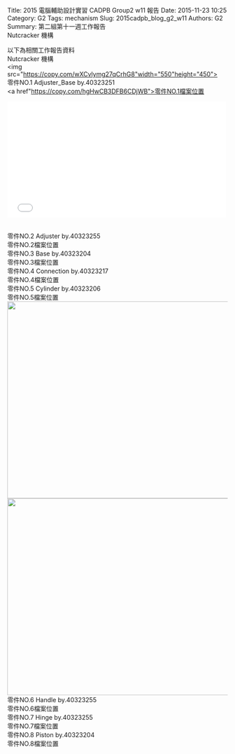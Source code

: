 Title: 2015 電腦輔助設計實習 CADPB Group2 w11 報告
Date: 2015-11-23 10:25
Category: G2
Tags: mechanism
Slug: 2015cadpb_blog_g2_w11
Authors: G2
Summary: 第二組第十一週工作報告<br />Nutcracker 機構

以下為相關工作報告資料
<br />
Nutcracker 機構
<br />
<img src="https://copy.com/wXCvlymg27qCrhG8"width="550"height="450">
<br>
零件NO.1   Adjuster_Base  by.40323251 
<br />
<a href"https://copy.com/hgHwCB3DFB6CDjWB">零件NO.1檔案位置</a>
<br />
<p>
<iframe src="Vimeo影片網址" width="500" height="266" frameborder="0" webkitallowfullscreen mozallowfullscreen allowfullscreen></iframe>  
</p>
<br />
零件NO.2   Adjuster  by.40323255
<br />
<a href"https://copy.com/Ns3tepiUZ3bqPYWV">零件NO.2檔案位置</a>
<br />
零件NO.3   Base  by.40323204
<br />
<a href"https://copy.com/HYuFKm9j82iMJBwC">零件NO.3檔案位置</a>
<br />
零件NO.4   Connection  by.40323217
<br />
<a href"https://copy.com/YpVnokEJI2Lt81uB">零件NO.4檔案位置</a>
<br />
零件NO.5    Cylinder  by.40323206
<br />
<a href"https://copy.com/wWcYaBB4Xyo7dnav">零件NO.5檔案位置</a>
<br />
<img src="https://copy.com/0hUzrrDtpNRSzzc3"width="550"height="450">
<br>
<img src="https://copy.com/lBGqa4W4FR1GV9io"width="550"height="450">
<br>
零件NO.6   Handle  by.40323255
<br />
<a href"https://copy.com/MObqoaiUYGOBvFkJ">零件NO.6檔案位置</a>
<br />
零件NO.7   Hinge  by.40323255
<br />
<a href"https://copy.com/cjXMvw0xDPncvOeg">零件NO.7檔案位置</a>
<br />
零件NO.8   Piston  by.40323204 
<br />
<a href"https://copy.com/VHJhcuB9n6Gey8g6">零件NO.8檔案位置</a>
<br />

